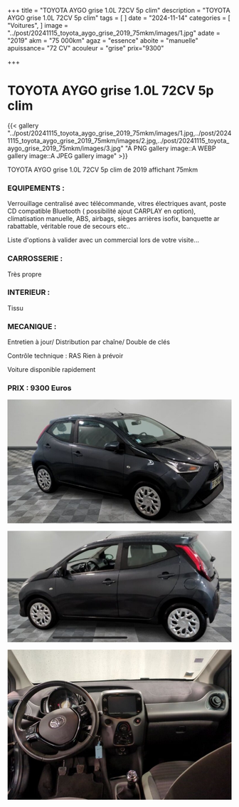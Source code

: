 +++
title = "TOYOTA AYGO grise 1.0L 72CV 5p clim"
description = "TOYOTA AYGO grise 1.0L 72CV 5p clim"
tags = [
]
date = "2024-11-14"
categories = [
    "Voitures",
]
image = "../post/20241115_toyota_aygo_grise_2019_75mkm/images/1.jpg"
adate = "2019"
akm = "75 000km"
agaz = "essence"
aboite = "manuelle"
apuissance= "72 CV"
acouleur = "grise"
prix="9300"

+++

# TOYOTA AYGO grise 1.0L 72CV 5p clim

{{< gallery "../post/20241115_toyota_aygo_grise_2019_75mkm/images/1.jpg,../post/20241115_toyota_aygo_grise_2019_75mkm/images/2.jpg,../post/20241115_toyota_aygo_grise_2019_75mkm/images/3.jpg" "A PNG gallery image::A WEBP gallery image::A JPEG gallery image" >}}


TOYOTA AYGO grise 1.0L 72CV 5p clim de 2019 affichant 75mkm


### EQUIPEMENTS :
Verrouillage centralisé avec télécommande, vitres électriques avant, poste CD compatible Bluetooth ( possibilité ajout CARPLAY en option), climatisation manuelle, ABS, airbags, sièges arrières isofix, banquette ar rabattable, véritable roue de secours etc..


Liste d'options à valider avec un commercial lors de votre visite...


### CARROSSERIE :
Très propre


### INTERIEUR :
Tissu

### MECANIQUE :
Entretien à jour/
Distribution par chaîne/
Double de clés


Contrôle technique : RAS
Rien à prévoir


Voiture disponible rapidement


### PRIX : 9300 Euros


<!-- more -->


![](images/1.jpg)

![](images/2.jpg)

![](images/3.jpg)

